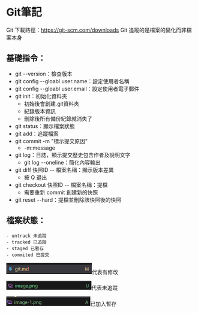 # Git筆記
Git 下載路徑：https://git-scm.com/downloads
Git 追蹤的是檔案的變化而非檔案本身

## 基礎指令：
- git --version：檢查版本
- git config --gloabl user.name：設定使用者名稱
- git config --gloabl user.email：設定使用者電子郵件
- git init：初始化資料夾
    - 初始後會創建.git資料夾
    - 紀錄版本資訊
    - 刪除後所有備份紀錄就消失了
- git status：顯示檔案狀態
- git add：追蹤檔案
- git commit -m "標示提交原因"
    - -m:message
- git log：日誌，顯示提交歷史包含作者及說明文字
    - git log --oneline：簡化內容輸出
- git diff 快照ID -- 檔案名稱：顯示版本差異
    - 按 Q 退出
- git checkout 快照ID -- 檔案名稱：提檔
    - 需要重新 commit 創建新的快照
- git reset --hard：提檔並刪除該快照後的快照
    
## 檔案狀態：
    - untrack 未追蹤
    - tracked 已追蹤
    - staged 已暫存
    - commited 已提交

![alt text](image.png)代表有修改

![alt text](image-1.png)代表未追蹤

![alt text](image-2.png)已加入暫存
